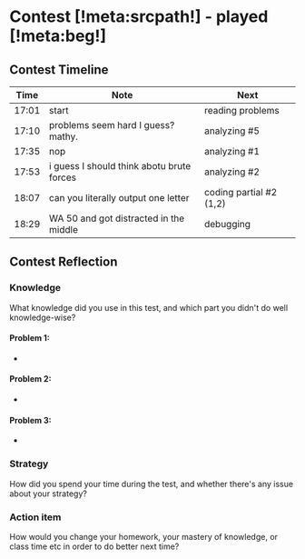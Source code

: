 # Contest [!meta:srcpath!] - played [!meta:beg!]

## Contest Timeline

| Time | Note | Next |
|----|----|----|
17:01 | start | reading problems
17:10 | problems seem hard I guess? mathy. | analyzing #5
17:35 | nop | analyzing #1
17:53 | i guess I should think abotu brute forces | analyzing #2
18:07 | can you literally output one letter | coding partial #2 (1,2)
18:29 | WA 50 and got distracted in the middle | debugging 

## Contest Reflection

### Knowledge
What knowledge did you use in this test, and which part you didn't do well knowledge-wise?

#### Problem 1:

-

#### Problem 2:

-

#### Problem 3:

-

### Strategy
How did you spend your time during the test, and whether there's any issue about your strategy?

### Action item
How would you change your homework, your mastery of knowledge, or class time etc in order to do better next time?
